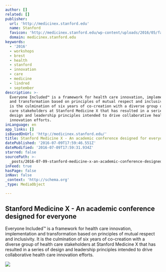 ```yaml
---
author: []
related: []
publisher:
  url: 'http://medicinex.stanford.edu'
  name: Stanford
  favicon: 'http://medicinex.stanford.edu/wp-content/uploads/2016/05/favicon.ico'
  domain: medicinex.stanford.edu
keywords:
  - '2016'
  - workshops
  - brest
  - health
  - stanford
  - innovation
  - care
  - medicine
  - lindred
  - september
description: >-
  Everyone Included™ is a framework for health care innovation, implementation
  and transformation based on principles of mutual respect and inclusivity. It
  is the culmination of six years of co-creation with a diverse group of health
  care stakeholders at Stanford Medicine X that has resulted in a series of
  design and leadership principles intended to drive collaborative health care
  innovation efforts.
inLanguage: en
app_links: []
isBasedOnUrl: 'http://medicinex.stanford.edu/'
title: Stanford Medicine X - An academic conference designed for everyone
datePublished: '2016-07-09T17:59:46.551Z'
dateModified: '2016-07-09T17:59:31.934Z'
starred: false
sourcePath: >-
  _posts/2016-07-09-stanford-medicine-x-an-academic-conference-designed-for-ev.md
inFeed: true
hasPage: false
inNav: false
_context: 'http://schema.org'
_type: MediaObject

---
```

<article style=""><h1>Stanford Medicine X - An academic conference designed for everyone</h1><p>Everyone Included™ is a framework for health care innovation, implementation and transformation based on principles of mutual respect and inclusivity. It is the culmination of six years of co-creation with a diverse group of health care stakeholders at Stanford Medicine X that has resulted in a series of design and leadership principles intended to drive collaborative health care innovation efforts.</p><img src="http://medicinex.stanford.edu/wp-content/uploads/2016/05/jupiter_stanford_medx_logo_V4.png" /></article>